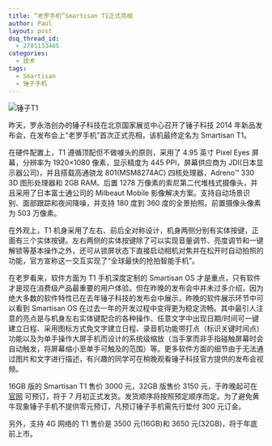 ```yaml
---
title: “老罗手机”Smartisan T1正式亮相
author: Paul
layout: post
dsq_thread_id:
  - 2701133465
categories:
  - 技术
tags:
  - Smartisan
  - 锤子手机
--- 
```



![锤子T1](http://img7.chztv.com/2014-0406/smartisan_t1.jpg)

昨天，罗永浩创办的锤子科技在北京国家展览中心召开了锤子科技 2014 年新品发布会，在发布会上“老罗手机”首次正式亮相，该机最终定名为 Smartisan T1。

在硬件配置上，T1 遵循顶配但不做噱头的原则，采用了 4.95 英寸 Pixel Eyes 屏幕，分辨率为 1920×1080 像素，显示精度为 445 PPI，屏幕供应商为 JDI(日本显示器公司)，并且搭载高通骁龙 801(MSM8274AC) 四核处理器，Adreno™ 330 3D 图形处理器和 2GB RAM。后置 1278 万像素的索尼第二代堆栈式摄像头，并且采用了日本富士通公司的 Milbeaut Mobile 影像解决方案。支持自动场景识别、面部跟踪和夜间降噪，并支持 180 度到 360 度的全景拍照。前置摄像头像素为 503 万像素。

在外观上，T1 机身采用了左右、前后全对称设计，机身两侧分别有实体按键，正面有三个实体按键。左右两侧的实体按键除了可以实现音量调节、亮度调节和一键解锁等基本操作之外，还可从锁屏状态下直接启动相机对焦并在松开时自动拍照的功能，官方宣称这一交互实现了“全球最快的抢拍智能手机”。

在老罗看来，软件方面为 T1 手机深度定制的 Smartisan OS 才是重点，只有软件才是现在消费级产品最重要的用户体验。但在昨晚的发布会中并未过多介绍，因为绝大多数的软件特性已在去年锤子科技的发布会中展示，昨晚的软件展示环节中可以看到 Smartisan OS 在过去一年的开发过程中变得更为稳定流畅。其中最引人注意的亮点是与机身左右实体键配合的各种操作、任意文字中出现日期/时间可一键建立日程、采用图标方式免文字建立日程、录音机功能带打点（标识关键时间点）功能以及为单手操作大屏手机而设计的系统级缩放（当手掌而非手指碰触屏幕时会自动触发，将屏幕缩小至单手可触及的范围）等。更多软件方面的细节由于无法通过图片和文字进行描述，有兴趣的同学可在稍晚观看锤子科技官方提供的发布会视频。

16GB 版的 Smartisan T1 售价 3000 元，32GB 版售价 3150 元，于昨晚起可在 [官网](http://www.smartisan.com/) 可预订，将于 7 月初正式发货。发货顺序将按照预定顺序而定。为了避免黄牛现象锤子手机不提供零元预订，凡预订锤子手机需先行垫付 300 元订金。

另外，支持 4G 网络的 T1 售价是 3500 元(16GB)和 3650 元(32GB)，将于年底前上市。


